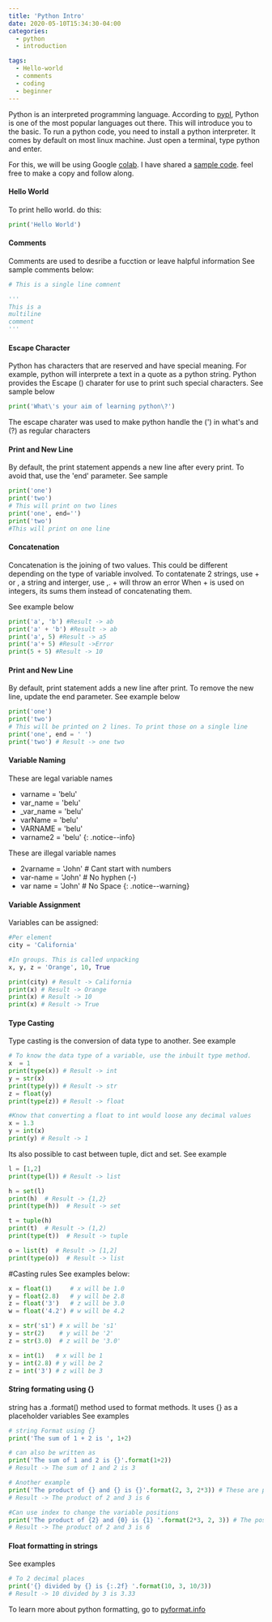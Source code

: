 ```yaml
---
title: 'Python Intro'
date: 2020-05-10T15:34:30-04:00
categories:
  - python
  - introduction

tags:
  - Hello-world
  - comments
  - coding
  - beginner
---
```


Python is an interpreted programming language. According to [pypl][pypl], Python is one of the most popular languages out there. This will introduce you to the basic. To run a python code, you need to install a python interpreter. It comes by default on most linux machine. Just open a terminal, type python and enter. 

For this, we will be using Google [colab][colab]. I have shared a [sample code][sample-code]. feel free to make a copy and follow along.

#### Hello World
To print hello world. do this:
```python
print('Hello World')
```

#### Comments
Comments are used to desribe a fucction or leave halpful information
See sample comments below:

```python
# This is a single line comnent

'''
This is a 
multiline
comment
'''
```

#### Escape Character
Python has characters that are reserved and have special meaning. For example, python will interprete a text in a quote as a python string. Python provides the Escape (\) charater for use to print such special characters.
See sample below
```python
print('What\'s your aim of learning python\?')
``` 
The escape charater was used to make python handle the (') in what's and (?) as regular characters

#### Print and New Line
By default, the print statement appends a new line after every print. To avoid that, use the 'end' parameter.
See sample
```python
print('one')
print('two')
# This will print on two lines
print('one', end='')
print('two')
#This will print on one line
```

#### Concatenation
Concatenation is the joining of two values. This could be different depending on the type of variable involved.
To contatenate 
2 strings, use + or ,
a string and interger, use ,. + will throw an error
When + is used on integers, its sums them instead of concatenating them.

See example below
```python
print('a', 'b') #Result -> ab
print('a' + 'b') #Result -> ab
print('a', 5) #Result -> a5
print('a'+ 5) #Result ->Error
print(5 + 5) #Result -> 10
```

#### Print and New Line
By default, print statement adds a new line after print. To remove the new line, update the end parameter.
See example below
```python
print('one')
print('two') 
# This will be printed on 2 lines. To print those on a single line
print('one', end = ' ')
print('two') # Result -> one two
```
#### Variable Naming

These are legal variable names

* varname = 'belu'
* var_name = 'belu'
* _var_name = 'belu'
* varName = 'belu'
* VARNAME = 'belu'
* varname2 = 'belu'
{: .notice--info}

These are illegal variable names
* 2varname = 'John' # Cant start with numbers
* var-name = 'John' # No hyphen (-)
* var name = 'John' # No Space
{: .notice--warning}

#### Variable Assignment
Variables can be assigned:
```python
#Per element
city = 'California'

#In groups. This is called unpacking
x, y, z = 'Orange', 10, True 

print(city) # Result -> California
print(x) # Result -> Orange
print(x) # Result -> 10
print(x) # Result -> True
```

#### Type Casting
Type casting is the conversion of data type to another. See example
```python
# To know the data type of a variable, use the inbuilt type method.
x  = 1
print(type(x)) # Result -> int
y = str(x)
print(type(y)) # Result -> str
z = float(y)
print(type(z)) # Result -> float

#Know that converting a float to int would loose any decimal values
x = 1.3
y = int(x)
print(y) # Result -> 1
```

Its also possible to cast between tuple, dict and set. See example
```python
l = [1,2]
print(type(l)) # Result -> list

h = set(l)
print(h)  # Result -> {1,2}
print(type(h))  # Result -> set

t = tuple(h)
print(t)  # Result -> (1,2)
print(type(t))  # Result -> tuple

o = list(t)  # Result -> [1,2]
print(type(o))  # Result -> list
```

#Casting rules
See examples below:
```python
x = float(1)     # x will be 1.0
y = float(2.8)   # y will be 2.8
z = float('3')   # z will be 3.0
w = float('4.2') # w will be 4.2

x = str('s1') # x will be 's1'
y = str(2)    # y will be '2'
z = str(3.0)  # z will be '3.0'

x = int(1)   # x will be 1
y = int(2.8) # y will be 2
z = int('3') # z will be 3
```

#### String formating using {}
string has a .format() method  used to format methods. It uses {} as a placeholder variables
See examples
```python
# string Format using {}
print('The sum of 1 + 2 is ', 1+2)

# can also be written as
print('The sum of 1 and 2 is {}'.format(1+2)) 
# Result -> The sum of 1 and 2 is 3

# Another example
print('The product of {} and {} is {}'.format(2, 3, 2*3)) # These are positional
# Result -> The product of 2 and 3 is 6

#Can use index to change the variable positions
print('The product of {2} and {0} is {1} '.format(2*3, 2, 3)) # The position has been changed by using indexes
# Result -> The product of 2 and 3 is 6
``` 

#### Float formatting in strings
See examples
```python
# To 2 decimal places
print('{} divided by {} is {:.2f} '.format(10, 3, 10/3))
# Result -> 10 divided by 3 is 3.33
```

To learn more about python formatting, go to [pyformat.info][pyformat.info]

[pypl]: http://pypl.github.io/PYPL.html
[colab]:   http://colab.research.google.com/
[sample-code]: #
[pyformat.info]: https://pyformat.info/

